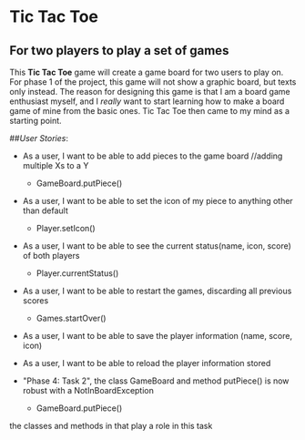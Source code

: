 # Tic Tac Toe

## For two players to play a set of games

This **Tic Tac Toe** game will create a game board for two users to play on.
For phase 1 of the project, this game will not show a graphic board, but texts only instead.
The reason for designing this game is that I am a board game enthusiast myself, 
and I *really* want to start learning how to make a board game of mine from the basic ones.
Tic Tac Toe then came to my mind as a starting point. 

##*User Stories*:
- As a user, I want to be able to add pieces to the game board //adding multiple Xs to a Y
  - GameBoard.putPiece()
  
- As a user, I want to be able to set the icon of my piece to anything other than default 
  - Player.setIcon()
  
- As a user, I want to be able to see the current status(name, icon, score) of both players 
  - Player.currentStatus()
  
- As a user, I want to be able to restart the games, discarding all previous scores 
  - Games.startOver()
  
- As a user, I want to be able to save the player information (name, score, icon)

- As a user, I want to be able to reload the player information stored

- "Phase 4: Task 2", the class GameBoard and method putPiece() is now robust with a NotInBoardException
  - GameBoard.putPiece()

the classes and methods in that play a role in this task 